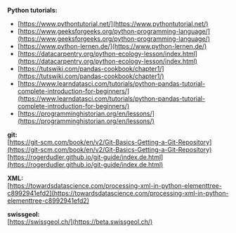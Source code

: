 **Python tutorials:**
- [https://www.pythontutorial.net/](https://www.pythontutorial.net/)
- [https://www.geeksforgeeks.org/python-programming-language/](https://www.geeksforgeeks.org/python-programming-language/)
- [https://www.python-lernen.de/](https://www.python-lernen.de/)
- [https://datacarpentry.org/python-ecology-lesson/index.html](https://datacarpentry.org/python-ecology-lesson/index.html)
- [https://tutswiki.com/pandas-cookbook/chapter1/](https://tutswiki.com/pandas-cookbook/chapter1/)
- [https://www.learndatasci.com/tutorials/python-pandas-tutorial-complete-introduction-for-beginners/](https://www.learndatasci.com/tutorials/python-pandas-tutorial-complete-introduction-for-beginners/)
- [https://programminghistorian.org/en/lessons/](https://programminghistorian.org/en/lessons/)

**git:**  
[https://git-scm.com/book/en/v2/Git-Basics-Getting-a-Git-Repository](https://git-scm.com/book/en/v2/Git-Basics-Getting-a-Git-Repository)   
[https://rogerdudler.github.io/git-guide/index.de.html](https://rogerdudler.github.io/git-guide/index.de.html)


**XML:**  
[https://towardsdatascience.com/processing-xml-in-python-elementtree-c8992941efd2](https://towardsdatascience.com/processing-xml-in-python-elementtree-c8992941efd2)


**swissgeol:**  
[https://swissgeol.ch/](https://beta.swissgeol.ch/)
